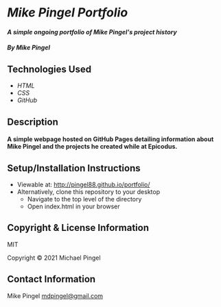 # _Mike Pingel Portfolio_
#### _A simple ongoing portfolio of Mike Pingel's project history_
#### _By Mike Pingel_
## Technologies Used
* _HTML_
* _CSS_
* _GitHub_
## Description
#### A simple webpage hosted on GitHub Pages detailing information about Mike Pingel and the projects he created while at Epicodus.
## Setup/Installation Instructions
* Viewable at: http://pingel88.github.io/portfolio/
* Alternatively, clone this repository to your desktop
  * Navigate to the top level of the directory
  * Open index.html in your browser
## Copyright & License Information
MIT

Copyright &copy; 2021 Michael Pingel
## Contact Information
Mike Pingel mdpingel@gmail.com